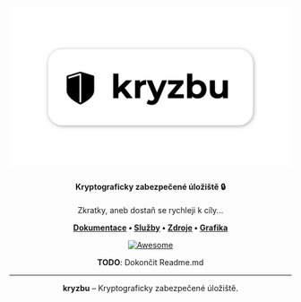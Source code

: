 <h1 align="center"> 
<img
  width="600"
  alt="RIS logo"
  src="./graphics/kryzbu.png">
</h1>

<h4 align="center">
Kryptograficky zabezpečené úložiště  🔒
</h4>
<p align="center">
  Zkratky, aneb dostaň se rychleji k cíly...
</p>
<p align="center">
 <strong>
   <a href="./docs/">Dokumentace</a>
  •
  <a href="./services">Služby</a>
  •
  <a href="./sources">Zdroje</a>
   •
  <a href="./graphics">Grafika</a>
 </strong>
</p>
<p align="center">
 <a href="https://github.com/awesome-selfhosted/awesome-selfhosted"><img
  alt="Awesome"
  src="https://cdn.rawgit.com/sindresorhus/awesome/d7305f38d29fed78fa85652e3a63e154dd8e8829/media/badge.svg"></a>
</p>

<p align="center">
  <b>TODO</b>: Dokončit Readme.md
</p>



------

<p align=center> <b>kryzbu</b> – Kryptograficky zabezpečené úložiště. </p>

